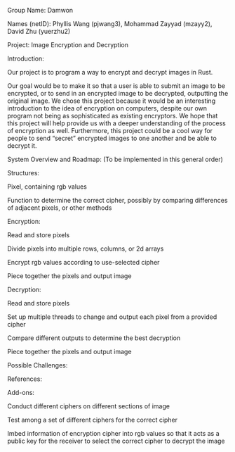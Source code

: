 Group Name: Damwon

Names (netID): 
Phyllis Wang (pjwang3), 
Mohammad Zayyad (mzayy2), 
David Zhu (yuerzhu2)

Project: Image Encryption and Decryption

Introduction:

Our project is to program a way to encrypt and decrypt images in Rust. 

Our goal would be to make it so that a user is able to submit an image to be encrypted, or to send in an encrypted image to be decrypted, outputting the original image. We chose this project because it would be an interesting introduction to the idea of encryption on computers, despite our own program not being as sophisticated as existing encryptors. We hope that this project will help provide us with a deeper understanding of the process of encryption as well. Furthermore, this project could be a cool way for people to send “secret” encrypted images to one another and be able to decrypt it.

System Overview and Roadmap: (To be implemented in this general order)

Structures:

  Pixel, containing rgb values
  
  Function to determine the correct cipher, possibly by comparing differences of adjacent pixels, or other methods
  
Encryption: 

  Read and store pixels
  
  Divide pixels into multiple rows, columns, or 2d arrays
  
  Encrypt rgb values according to use-selected cipher
  
  Piece together the pixels and output image
  
    
Decryption:

  Read and store pixels
  
  Set up multiple threads to change and output each pixel from a provided cipher
  
  Compare different outputs to determine the best decryption
  
  Piece together the pixels and output image 
  

Possible Challenges:

References: 

Add-ons:

Conduct different ciphers on different sections of image

Test among a set of different ciphers for the correct cipher

Imbed information of encryption cipher into rgb values so that it acts as a public key for the receiver to select the correct cipher to decrypt the image 
